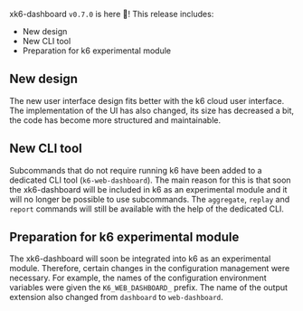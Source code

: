 xk6-dashboard `v0.7.0` is here 🎉! This release includes:

- New design
- New CLI tool
- Preparation for k6 experimental module

## New design

The new user interface design fits better with the k6 cloud user interface. The implementation of the UI has also changed, its size has decreased a bit, the code has become more structured and maintainable.

## New CLI tool

Subcommands that do not require running k6 have been added to a dedicated CLI tool (`k6-web-dashboard`). The main reason for this is that soon the xk6-dashboard will be included in k6 as an experimental module and it will no longer be possible to use subcommands. The `aggregate`, `replay` and `report` commands will still be available with the help of the dedicated CLI.

## Preparation for k6 experimental module

The xk6-dashboard will soon be integrated into k6 as an experimental module. Therefore, certain changes in the configuration management were necessary. For example, the names of the configuration environment variables were given the `K6_WEB_DASHBOARD_` prefix. The name of the output extension also changed from `dashboard` to `web-dashboard`.


